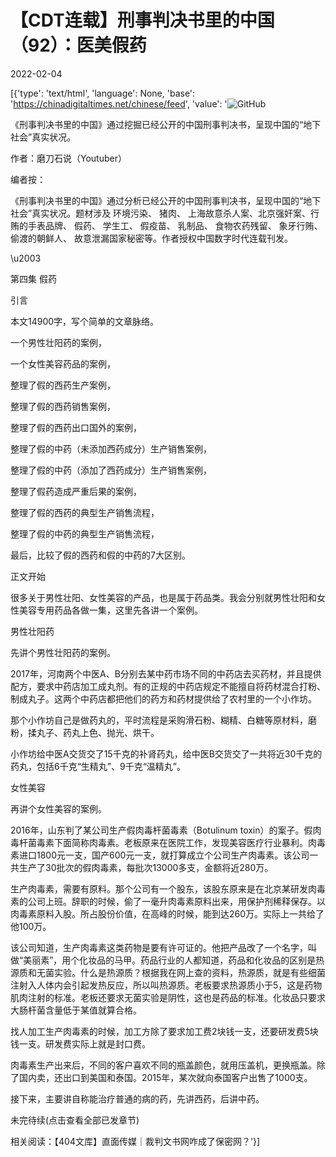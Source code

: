 # 【CDT连载】刑事判决书里的中国（92）：医美假药

2022-02-04

[{'type': 'text/html', 'language': None, 'base': 'https://chinadigitaltimes.net/chinese/feed', 'value': '![GitHub](https://chinadigitaltimes.net/chinese/files/2021/09/刑事判决书里的中国-791x1024.jpg)



《刑事判决书里的中国》通过挖掘已经公开的中国刑事判决书，呈现中国的“地下社会”真实状况。 

作者：磨刀石说（Youtuber）



编者按：

《刑事判决书里的中国》通过分析已经公开的中国刑事判决书，呈现中国的“地下社会”真实状况。题材涉及 环境污染、 猪肉、 上海故意杀人案、北京强奸案、行贿的手表品牌、 假药、 学生工、 假疫苗、 乳制品、 食物农药残留、 象牙行贿、 偷渡的朝鲜人、 故意泄漏国家秘密等。作者授权中国数字时代连载刊发。



\u2003

第四集 假药

引言

本文14900字，写个简单的文章脉络。

一个男性壮阳药的案例，

一个女性美容药品的案例，

整理了假的西药生产案例，

整理了假的西药销售案例，

整理了假的西药出口国外的案例，

整理了假的中药（未添加西药成分）生产销售案例，

整理了假的中药（添加了西药成分）生产销售案例，

整理了假药造成严重后果的案例，

整理了假的西药的典型生产销售流程，

整理了假的中药的典型生产销售流程，

最后，比较了假的西药和假的中药的7大区别。

正文开始

很多关于男性壮阳、女性美容的产品，也是属于药品类。我会分别就男性壮阳和女性美容专用药品各做一集，这里先各讲一个案例。

男性壮阳药

先讲个男性壮阳药的案例。

2017年，河南两个中医A、B分别去某中药市场不同的中药店去买药材，并且提供配方，要求中药店加工成丸剂。有的正规的中药店规定不能擅自将药材混合打粉、制成丸子。这两个中药店都把他们的药方和药材提供给了农村里的一个小作坊。

那个小作坊自己是做药丸的，平时流程是采购滑石粉、糊精、白糖等原材料，磨粉，揉丸子、药丸上色、抛光、烘干。

小作坊给中医A交货交了15千克的补肾药丸，给中医B交货交了一共将近30千克的药丸，包括6千克“生精丸”、9千克“温精丸”。

女性美容

再讲个女性美容的案例。 

2016年，山东判了某公司生产假肉毒杆菌毒素（Botulinum toxin）的案子。假肉毒杆菌毒素下面简称肉毒素。老板原来在医院工作，发现美容医疗行业暴利。肉毒素进口1800元一支，国产600元一支，就打算成立个公司生产肉毒素。该公司一共生产了30批次的假肉毒素，每批次13000多支，金额将近280万。

生产肉毒素，需要有原料。那个公司有一个股东，该股东原来是在北京某研发肉毒素的公司上班。辞职的时候，偷了一毫升肉毒素原料出来，用保护剂稀释保存。以肉毒素原料入股。所占股份价值，在高峰的时候，能到达260万。实际上一共给了他100万。

该公司知道，生产肉毒素这类药物是要有许可证的。他把产品改了一个名字，叫做“美丽素”，用个化妆品的马甲。药品行业的人都知道，药品和化妆品的区别是热源质和无菌实验。什么是热源质？根据我在网上查的资料，热源质，就是有些细菌注射入人体内会引起发热反应，所以叫热源质。老板要求热源质小于5，这是药物肌肉注射的标准。老板还要求无菌实验是阴性，这也是药品的标准。化妆品只要求大肠杆菌含量低于某值就算合格。

找人加工生产肉毒素的时候，加工方除了要求加工费2块钱一支，还要研发费5块钱一支。研发费实际上就是封口费。

肉毒素生产出来后，不同的客户喜欢不同的瓶盖颜色，就用压盖机，更换瓶盖。除了国内卖，还出口到美国和泰国。2015年，某次就向泰国客户出售了1000支。

接下来，主要讲自称能治疗普通的病的药，先讲西药，后讲中药。

未完待续(点击查看全部已发章节)

相关阅读：【404文库】直面传媒｜裁判文书网咋成了保密网？'}]